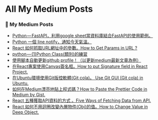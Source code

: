 # All My Medium Posts

 <h3 >📝 My Medium Posts</h3>

<!-- BLOG-POST-LIST:START -->
- [Python — FastAPI，利用google sheet當資料庫結合FastAPI的使用範例。](https://molly1024.medium.com/python-fastapi-%E5%88%A9%E7%94%A8google-sheet%E7%95%B6%E8%B3%87%E6%96%99%E5%BA%AB%E7%B5%90%E5%90%88fastapi%E7%9A%84%E4%BD%BF%E7%94%A8%E7%AF%84%E4%BE%8B-57c9266255e6?source=rss-a56684c76423------2)
- [Python 一個 line notify，通知今天氣溫。](https://molly1024.medium.com/python-%E4%B8%80%E5%80%8B-line-notify-%E9%80%9A%E7%9F%A5%E4%BB%8A%E5%A4%A9%E6%B0%A3%E6%BA%AB-a7e6fdb08543?source=rss-a56684c76423------2)
- [React 如何抓取URL網址中的參數。How to Get Params in URL ?](https://molly1024.medium.com/react-%E5%A6%82%E4%BD%95%E6%8A%93%E5%8F%96url%E7%B6%B2%E5%9D%80%E4%B8%AD%E7%9A%84%E5%8F%83%E6%95%B8-how-to-get-params-in-url-f8902a4256ca?source=rss-a56684c76423------2)
- [python — &lpar;1&rpar;Python Class&lpar;類別&rpar;的練習](https://molly1024.medium.com/python-1-python-class-%E9%A1%9E%E5%88%A5-%E7%9A%84%E7%B7%B4%E7%BF%92-c181599a5866?source=rss-a56684c76423------2)
- [使用腳本自動更新github profile！（以更新medium最新文章為例）](https://molly1024.medium.com/%E4%BD%BF%E7%94%A8%E8%85%B3%E6%9C%AC%E8%87%AA%E5%8B%95%E6%9B%B4%E6%96%B0github-profile-%E4%BB%A5%E6%9B%B4%E6%96%B0medium%E6%9C%80%E6%96%B0%E6%96%87%E7%AB%A0%E7%82%BA%E4%BE%8B-b625dd6fa935?source=rss-a56684c76423------2)
- [在React專案使用Canvas簽名框。How to put Signature field in React Project.](https://molly1024.medium.com/%E5%9C%A8react%E5%B0%88%E6%A1%88%E4%BD%BF%E7%94%A8canvas%E7%B0%BD%E5%90%8D%E6%A1%86-how-to-put-signature-field-in-react-project-9ad70a91541?source=rss-a56684c76423------2)
- [在Ubuntu環境使用Git版控軟體&lpar;Git cola&rpar;。 Use Git GUI &lpar;Git cola&rpar; in Ubuntu.](https://molly1024.medium.com/%E5%9C%A8ubuntu%E7%92%B0%E5%A2%83%E4%BD%BF%E7%94%A8git%E7%89%88%E6%8E%A7%E8%BB%9F%E9%AB%94-git-cola-use-git-gui-git-cola-in-ubuntu-7b60b4ff8618?source=rss-a56684c76423------2)
- [如何在Medium漂亮地貼上程式碼？How to Paste the Prettier Code in Medium by Gist.](https://molly1024.medium.com/%E5%A6%82%E4%BD%95%E5%9C%A8%E8%87%AA%E5%B7%B1%E7%9A%84medium%E6%BC%82%E4%BA%AE%E7%9A%84%E8%B2%BC%E4%B8%8A%E7%A8%8B%E5%BC%8F%E7%A2%BC-how-to-paste-the-prettier-code-in-medium-by-gist-2be386323957?source=rss-a56684c76423------2)
- [React 五種獲取API資料的方式 。Five Ways of Fetching Data from API.](https://molly1024.medium.com/react-%E4%BA%94%E7%A8%AE%E7%8D%B2%E5%8F%96api%E8%B3%87%E6%96%99%E7%9A%84%E6%96%B9%E5%BC%8F-five-ways-of-fetching-data-from-api-f3368a07ed75?source=rss-a56684c76423------2)
- [React 如何不用迴圈改變內層物件&lpar;Obj&rpar;的值。How to Change Value in Deep Object.](https://molly1024.medium.com/react-%E5%A6%82%E4%BD%95%E4%B8%8D%E7%94%A8%E8%BF%B4%E5%9C%88%E6%94%B9%E8%AE%8A%E5%85%A7%E5%B1%A4%E7%89%A9%E4%BB%B6-obj-%E7%9A%84%E5%80%BC-how-to-change-value-in-deep-object-6cb370b626aa?source=rss-a56684c76423------2)
<!-- BLOG-POST-LIST:END -->
